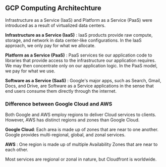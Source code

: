 ## GCP Computing Architechture

Infrastructure as a Service (IaaS) and Platform as a Service (PaaS) were introduced as a result of virtualized data centers.

**Infrastructure as a Service (IaaS)** : IaaS products provide raw compute, storage, and network in data center-like configurations. In the IaaS approach, we only pay for what we allocate.


**Platform as a Service (PaaS)** : PaaS services tie our application code to libraries that provide access to the infrastructure our application requires. We may then concentrate only on our application logic.  In the PaaS model, we pay for what we use.


**Software as a Service (SaaS)** : Google's major apps, such as Search, Gmail, Docs, and Drive, are Software as a Service applications in the sense that end users consume them directly through the internet.

### Difference between Google Cloud and AWS 

Both Google and AWS employ regions to deliver Cloud services to clients. However, AWS has distinct regions and zones than Google Cloud.


**Google Cloud**: Each area is made up of zones that are near to one another. Google provides multi-regional, global, and zonal services.
  
**AWS** : One region is made up of multiple Availability Zones that are near to each other.

Most services are regional or zonal in nature, but Cloudfront is worldwide.

